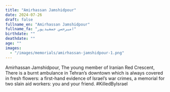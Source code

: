 ```yaml
---
title: "Amirhassan Jamshidpour"
date: 2024-07-26
draft: false
fullname_en: "Amirhassan Jamshidpour"
fullname_fa: "امیرحسن جمشیدپور"
birthdate: ""
deathdate: ""
age: ""
images:
  - "/images/memorials/amirhassan-jamshidpour-1.png"
---
```


Amirhassan Jamshidpour, The young member of Iranian Red Crescent, There is a burnt ambulance in Tehran’s downtown which is always covered in fresh flowers: a first-hand evidence of Israel’s war crimes, a memorial for two slain aid workers: you and your friend. #KilledByIsrael